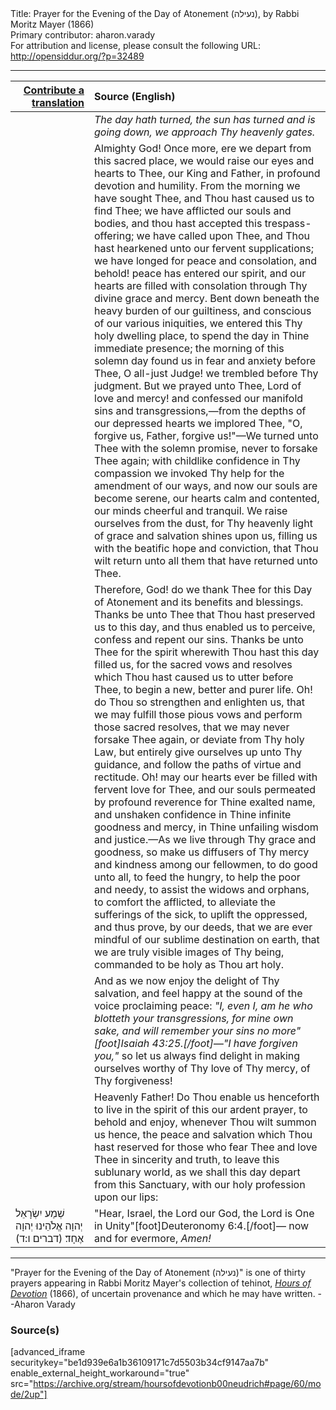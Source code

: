<html>
<head></head>
<body>
Title: Prayer for the Evening of the Day of Atonement (נעילה), by Rabbi Moritz Mayer (1866)<br />
Primary contributor: aharon.varady<br />
For attribution and license, please consult the following URL: <a href="http://opensiddur.org/?p=32489">http://opensiddur.org/?p=32489</a>
<p />
<hr />

<table style="margin-left: auto;margin-right: auto;" class="draggable">
<thead><tr><th id="x" style="text-align: right;"><a href="/contributing/upload/">Contribute a translation</a></th><th style="text-align: left;">Source (English)</th></tr></thead>
<tbody>
<tr><td style="vertical-align:top;" width="25%">
<div class="liturgy"><span lang="he">

</span></div></td>
 
<td style="vertical-align:top;">
<div class="english">
<em>The day hath turned, the sun has turned and is going down, we approach Thy heavenly gates.</em> 
</div></td></tr>


<tr><td style="vertical-align:top;">
<div class="liturgy"><span lang="he">

</span></div></td>
 
<td style="vertical-align:top;">
<div class="english">
Almighty God! Once more, ere we depart from this sacred place, we would raise our eyes and hearts to Thee, our King and Father, in profound devotion and humility. From the morning we have sought Thee, and Thou hast caused us to find Thee; we have afflicted our souls and bodies, and thou hast accepted this trespass-offering; we have called upon Thee, and Thou hast hearkened unto our fervent supplications; we have longed for peace and consolation, and behold! peace has entered our spirit, and our hearts are filled with consolation through Thy divine grace and mercy. Bent down beneath the heavy burden of our guiltiness, and conscious of our various iniquities, we entered this Thy holy dwelling place, to spend the day in Thine immediate presence; the morning of this solemn day found us in fear and anxiety before Thee, O all-just Judge! we trembled before Thy judgment. But we prayed unto Thee, Lord of love and mercy! and confessed our manifold sins and transgressions,—from the depths of our depressed hearts we implored Thee, "O, forgive us, Father, forgive us!"—We turned unto Thee with the solemn promise, never to forsake Thee again; with childlike confidence in Thy compassion we invoked Thy help for the amendment of our ways, and now our souls are become serene, our hearts calm and contented, our minds cheerful and tranquil. We raise ourselves from the dust, for Thy heavenly light of grace and salvation shines upon us, filling us with the beatific hope and conviction, that Thou wilt return unto all them that have returned unto Thee. 
</div></td></tr>


<tr><td style="vertical-align:top;">
<div class="liturgy"><span lang="he">

</span></div></td>
 
<td style="vertical-align:top;">
<div class="english">
Therefore, God! do we thank Thee for this Day of Atonement and its benefits and blessings. Thanks be unto Thee that Thou hast preserved us to this day, and thus enabled us to perceive, confess and repent our sins. Thanks be unto Thee for the spirit wherewith Thou hast this day filled us, for the sacred vows and resolves which Thou hast caused us to utter before Thee, to begin a new, better and purer life. Oh! do Thou so strengthen and enlighten us, that we may fulfill those pious vows and perform those sacred resolves, that we may never forsake Thee again, or deviate from Thy holy Law, but entirely give ourselves up unto Thy guidance, and follow the paths of virtue and rectitude. Oh! may our hearts ever be filled with fervent love for Thee, and our souls permeated by profound reverence for Thine exalted name, and unshaken confidence in Thine infinite goodness and mercy, in Thine unfailing wisdom and justice.—As we live through Thy grace and goodness, so make us diffusers of Thy mercy and kindness among our fellowmen, to do good unto all, to feed the hungry, to help the poor and needy, to assist the widows and orphans, to comfort the afflicted, to alleviate the sufferings of the sick, to uplift the oppressed, and thus prove, by our deeds, that we are ever mindful of our sublime destination on earth, that we are truly visible images of Thy being, commanded to be holy as Thou art holy. 
</div></td></tr>


<tr><td style="vertical-align:top;">
<div class="liturgy"><span lang="he">

</span></div></td>
 
<td style="vertical-align:top;">
<div class="english">
And as we now enjoy the delight of Thy salvation, and feel happy at the sound of the voice proclaiming peace: <em>"I, even I, am he who blotteth your transgressions, for mine own sake, and will remember your sins no more"[foot]Isaiah 43:25.[/foot]—"I have forgiven you,"</em> so let us always find delight in making ourselves worthy of Thy love of Thy mercy, of Thy forgiveness! 
</div></td></tr>


<tr><td style="vertical-align:top;">
<div class="liturgy"><span lang="he">

</span></div></td>
 
<td style="vertical-align:top;">
<div class="english">
Heavenly Father! Do Thou enable us henceforth to live in the spirit of this our ardent prayer, to behold and enjoy, whenever Thou wilt summon us hence, the peace and salvation which Thou hast reserved for those who fear Thee and love Thee in sincerity and truth, to leave this sublunary world, as we shall this day depart from this Sanctuary, with our holy profession upon our lips: 
</div></td></tr>


<tr><td style="vertical-align:top;">
<div class="liturgy"><span lang="he">
שְׁמַע יִשְׂרָאֵל יְהוָה אֱלֹהֵינוּ יְהוָה אֶחָד׃ <span class="citation">(דברים ו:ד)</span>
</span></div></td>
 
<td style="vertical-align:top;">
<div class="english">
"Hear, Israel, the Lord our God, the Lord is One in Unity"[foot]Deuteronomy 6:4.[/foot]—
now and for evermore, <em>Amen!</em>
</div></td></tr>
</tbody></table>

<hr />

"Prayer for the Evening of the Day of Atonement (נעילה)" is one of thirty prayers appearing in Rabbi Moritz Mayer's collection of tehinot, <em><a href="/?p=3692">Hours of Devotion</a></em> (1866), of uncertain provenance and which he may have written. --Aharon Varady

<h3>Source(s)</h3>

[advanced_iframe securitykey="be1d939e6a1b36109171c7d5503b34cf9147aa7b" enable_external_height_workaround="true" src="https://archive.org/stream/hoursofdevotionb00neudrich#page/60/mode/2up"]

&nbsp;
</body>
</html>